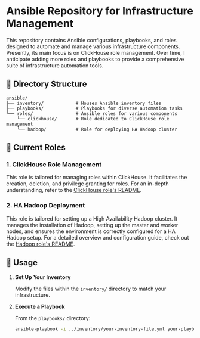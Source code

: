 # Ansible Repository for Infrastructure Management

This repository contains Ansible configurations, playbooks, and roles designed to automate and manage various infrastructure components. Presently, its main focus is on ClickHouse role management. Over time, I anticipate adding more roles and playbooks to provide a comprehensive suite of infrastructure automation tools.

## 📂 Directory Structure

```
ansible/
├── inventory/            # Houses Ansible inventory files
├── playbooks/            # Playbooks for diverse automation tasks
└── roles/                # Ansible roles for various components
    └── clickhouse/       # Role dedicated to ClickHouse role management
    └── hadoop/           # Role for deploying HA Hadoop cluster
```



## 🚀 Current Roles

### 1. ClickHouse Role Management

This role is tailored for managing roles within ClickHouse. It facilitates the creation, deletion, and privilege granting for roles. For an in-depth understanding, refer to the [ClickHouse role's README](ansible/roles/clickhouse/README.md).

### 2. HA Hadoop Deployment

This role is tailored for setting up a High Availability Hadoop cluster. It manages the installation of Hadoop, setting up the master and worker nodes, and ensures the environment is correctly configured for a HA Hadoop setup. For a detailed overview and configuration guide, check out the [Hadoop role's README](ansible/roles/hadoop/README.md).

## 📖 Usage

1. **Set Up Your Inventory**

   Modify the files within the `inventory/` directory to match your infrastructure.

2. **Execute a Playbook**

   From the `playbooks/` directory:

   ```bash
   ansible-playbook -i ../inventory/your-inventory-file.yml your-playbook-file.yml

